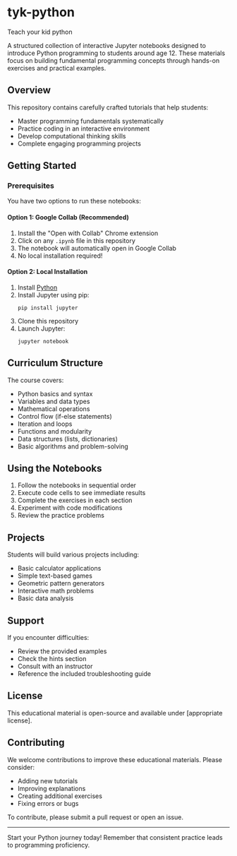 # tyk-python
Teach your kid python

A structured collection of interactive Jupyter notebooks designed to introduce Python programming to students around age 12. These materials focus on building fundamental programming concepts through hands-on exercises and practical examples.

## Overview

This repository contains carefully crafted tutorials that help students:
- Master programming fundamentals systematically
- Practice coding in an interactive environment
- Develop computational thinking skills
- Complete engaging programming projects

## Getting Started

### Prerequisites
You have two options to run these notebooks:

#### Option 1: Google Collab (Recommended)
1. Install the "Open with Collab" Chrome extension
2. Click on any `.ipynb` file in this repository
3. The notebook will automatically open in Google Collab
4. No local installation required!

#### Option 2: Local Installation
1. Install [Python](https://www.python.org/downloads/)
2. Install Jupyter using pip:
   ```
   pip install jupyter
   ```
3. Clone this repository
4. Launch Jupyter:
   ```
   jupyter notebook
   ```

## Curriculum Structure

The course covers:
- Python basics and syntax
- Variables and data types
- Mathematical operations
- Control flow (if-else statements)
- Iteration and loops
- Functions and modularity
- Data structures (lists, dictionaries)
- Basic algorithms and problem-solving

## Using the Notebooks

1. Follow the notebooks in sequential order
2. Execute code cells to see immediate results
3. Complete the exercises in each section
4. Experiment with code modifications
5. Review the practice problems

## Projects

Students will build various projects including:
- Basic calculator applications
- Simple text-based games
- Geometric pattern generators
- Interactive math problems
- Basic data analysis

## Support

If you encounter difficulties:
- Review the provided examples
- Check the hints section
- Consult with an instructor
- Reference the included troubleshooting guide

## License

This educational material is open-source and available under [appropriate license].

## Contributing

We welcome contributions to improve these educational materials. Please consider:
- Adding new tutorials
- Improving explanations
- Creating additional exercises
- Fixing errors or bugs

To contribute, please submit a pull request or open an issue.

---

Start your Python journey today! Remember that consistent practice leads to programming proficiency.